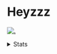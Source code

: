 # Heyzzz  

[![.](https://skillicons.dev/icons?i=js,java)](https://skillicons.dev)  

<details>
<summary>Stats</summary
<!--START_SECTION:waka-->

```txt
JavaScript     5 hrs 30 mins   ██████████████████░░░░░░░   71.72 %
TypeScript     40 mins         ██▒░░░░░░░░░░░░░░░░░░░░░░   08.80 %
ActionScript   33 mins         █▓░░░░░░░░░░░░░░░░░░░░░░░   07.28 %
SQL            17 mins         █░░░░░░░░░░░░░░░░░░░░░░░░   03.86 %
JSON           9 mins          ▓░░░░░░░░░░░░░░░░░░░░░░░░   02.02 %
```

<!--END_SECTION:waka-->
</details>
